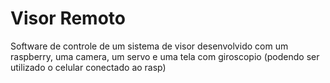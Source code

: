 # Visor Remoto
Software de controle de um sistema de visor desenvolvido com um raspberry, uma camera, um servo e uma tela com giroscopio (podendo ser utilizado o celular conectado ao rasp)